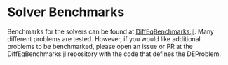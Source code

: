 # Solver Benchmarks

Benchmarks for the solvers can be found at [DiffEqBenchmarks.jl](@ref).
Many different problems are tested. However, if you would like additional problems to be benchmarked, please open an issue or PR at the DiffEqBenchmarks.jl repository with the code that defines the DEProblem.
